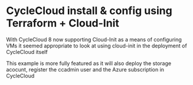 # CycleCloud install & config using Terraform + Cloud-Init
With CycleCloud 8 now supporting Cloud-Init as a means of configuring VMs it seemed appropriate to look at using cloud-init in the deployment of CycleCloud itself

This example is more fully featured as it will also deploy the storage acocunt, register the ccadmin user and the Azure subscription in CycleCloud
